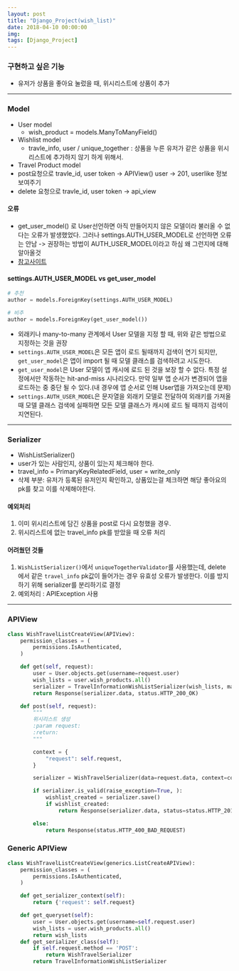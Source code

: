 ```yaml
---
layout: post
title: "Django_Project(wish_list)"
date: 2018-04-10 00:00:00
img:
tags: [Django_Project]
---
```


### 구현하고 싶은 기능
- 유저가 상품을 좋아요 눌렀을 때, 위시리스트에 상품이 추가

---

### Model
- User model
  - wish_product = models.ManyToManyField()
- Wishlist model
  - travle_info, user / unique_together : 상품을 누른 유저가 같은 상품을 위시 리스트에 추가하지 않기 하게 위해서.
- Travel Product model
- post요청으로 travle_id, user token -> APIView() user  -> 201, userlike 정보 보여주기
- delete 요청으로 travle_id, user token -> api_view

#### 오류
- get_user_model() 로 User선언하면 아직 만들어지지 않은 모델이라 불러올 수 없다는 오류가 발생했었다. 그러나 settings.AUTH_USER_MODEL로 선언하면 오류는 안남 ->  권장하는 방법이 AUTH_USER_MODEL이라고 하심 왜 그런지에 대해 알아올것
- [참고사이트](https://stackoverflow.com/questions/38203301/django-core-exceptions-improperlyconfigured-auth-user-model-refers-to-model-au)

#### settings.AUTH_USER_MODEL vs get_user_model
```py
# 추천
author = models.ForeignKey(settings.AUTH_USER_MODEL)

# 비추
author = models.ForeignKey(get_user_model())
```
- 외래키나 many-to-many 관계에서 User 모델을 지정 할 때, 위와 같은 방법으로 지정하는 것을 권장
- `settings.AUTH_USER_MODEL`은 모든 앱이 로드 될때까지 검색이 연기 되지만, `get_user_model`은 앱이 import 될 때 모델 클래스를 검색하려고 시도한다.
- `get_user_model`은 User 모델이 앱 캐시에 로드 된 것을 보장 할 수 없다. 특정 설정에서만 작동하는 hit-and-miss 시나리오다. 만약 일부 앱 순서가 변경되어 앱을 로드하는 중 중단 될 수 있다.(내 경우에 앱 순서로 인해 User앱을 가져오는데 문제)
- `settings.AUTH_USER_MODEL`은 문자열을 외래키 모델로 전달하여 외래키를 가져올 때 모델 클래스 검색에 실패하면 모든 모델 클래스가 캐시에 로드 될 때까지 검색이 지연된다.

---

### Serializer
- WishListSerializer()
 - user가 있는 사람인지, 상품이 있는지 체크해야 한다.
 - travel_info = PrimaryKeyRelatedField, user = write_only
- 삭제 부분: 유저가 등록된 유저인지 확인하고, 상품있는걸 체크하면 해당 좋아요의 pk를 찾고 이를 삭제해야한다.

#### 예외처리
1. 이미 위시리스트에 담긴 상품을 post로 다시 요청했을 경우.
2. 위시리스트에 없는 travel_info pk를 받았을 때 오류 처리

#### 어려웠던 것들
1. `WishListSerializer()`에서 `uniqueTogetherValidator`를 사용했는데, delete에서 같은 `travel_info` pk값이 들어가는 경우 유효성 오류가 발생한다. 이를 방지하기 위해 serializer를 분리하기로 결정
2. 예외처리 : APIException 사용


----

### APIView

```py
class WishTravelListCreateView(APIView):
    permission_classes = (
        permissions.IsAuthenticated,
    )

    def get(self, request):
        user = User.objects.get(username=request.user)
        wish_lists = user.wish_products.all()
        serializer = TravelInformationWishListSerializer(wish_lists, many=True)
        return Response(serializer.data, status.HTTP_200_OK)

    def post(self, request):
        """
        위시리스트 생성
        :param request:
        :return:
        """

        context = {
            "request": self.request,
        }

        serializer = WishTravelSerializer(data=request.data, context=context)

        if serializer.is_valid(raise_exception=True, ):
            wishlist_created = serializer.save()
            if wishlist_created:
                return Response(serializer.data, status=status.HTTP_201_CREATED)

        else:
            return Response(status.HTTP_400_BAD_REQUEST)
```


### Generic APIView

```py
class WishTravelListCreateView(generics.ListCreateAPIView):
    permission_classes = (
        permissions.IsAuthenticated,
    )

    def get_serializer_context(self):
        return {'request': self.request}

    def get_queryset(self):
        user = User.objects.get(username=self.request.user)
        wish_lists = user.wish_products.all()
        return wish_lists
    def get_serializer_class(self):
        if self.request.method == 'POST':
            return WishTravelSerializer
        return TravelInformationWishListSerializer
```
